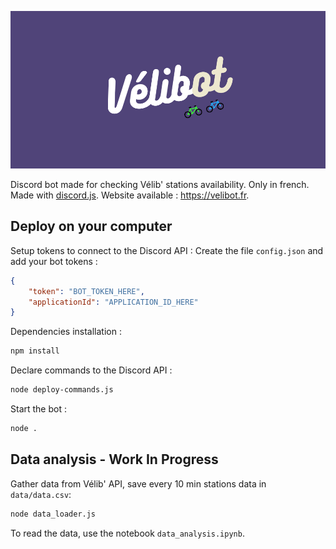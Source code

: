 ![Banner](img/velibot_banner.png)
 
Discord bot made for checking Vélib' stations availability. Only in french. Made with [discord.js](https://discord.js.org/#/). Website available : https://velibot.fr.

## Deploy on your computer

Setup tokens to connect to the Discord API : Create the file `config.json` and add your bot tokens :
```json
{
    "token": "BOT_TOKEN_HERE",
    "applicationId": "APPLICATION_ID_HERE"
}
```

Dependencies installation :

```bash
npm install 
```

Declare commands to the Discord API :
```bash
node deploy-commands.js
```

Start the bot :
```bash
node .
```

## Data analysis - Work In Progress

Gather data from Vélib' API, save every 10 min stations data in `data/data.csv`:

```bash
node data_loader.js
```

To read the data, use the notebook `data_analysis.ipynb`.